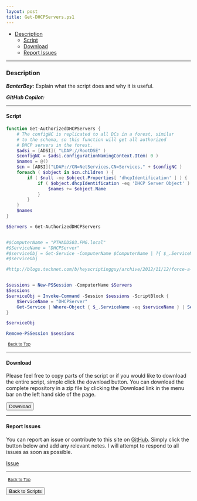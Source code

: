 ```yaml
---
layout: post
title: Get-DHCPServers.ps1
---
```


- [Description](#description)
  - [Script](#script)
  - [Download](#download)
  - [Report Issues](#report-issues)

---

### Description

**_BanterBoy:_** Explain what the script does and why it is useful.

**_GitHub Copilot:_**

---

#### Script

```powershell
function Get-AuthorizedDHCPServers {
    # The configNC is replicated to all DCs in a forest, similar
    # to the schema, so this function will get all authorized
    # DHCP servers in the forest.
    $adsi = [ADSI]( "LDAP://RootDSE" )
    $configNC = $adsi.configurationNamingContext.Item( 0 )
    $names = @()
    $cn = [ADSI]("LDAP://CN=NetServices,CN=Services," + $configNC )
    foreach ( $object in $cn.children ) {
        if ( $null -ne $object.Properties[ 'dhcpIdentification' ] ) {
            if ( $object.dhcpIdentification -eq 'DHCP Server Object' ) {
                $names += $object.Name
            }
        }
    }
    $names
}

$Servers = Get-AuthorizedDHCPServers


#$ComputerName = "PTHADDS03.FMG.local"
#$ServiceName = "DHCPServer"
#$serviceObj = Get-Service -ComputerName $ComputerName | ?{ $_.ServiceName -eq $serviceName } | Select-Object Name, @{Name="Jeremy";Expression={$._Status}}, Status
#$serviceObj

#http://blogs.technet.com/b/heyscriptingguy/archive/2012/11/12/force-a-domain-wide-update-of-group-policy-with-powershell.aspx


$sessions = New-PSSession -ComputerName $Servers
$Sessions
$serviceObj = Invoke-Command -Session $sessions -ScriptBlock {
    $ServiceName = "DHCPServer"
    Get-Service | Where-Object { $_.ServiceName -eq $serviceName } | Select-Object -Property Name, @{Name = "State"; Expression = { $_.Status } }
}

$serviceObj

Remove-PSSession $sessions
```

<span style="font-size:11px;"><a href="#"><i class="fas fa-caret-up" aria-hidden="true" style="color: white; margin-right:5px;"></i>Back to Top</a></span>

---

#### Download

Please feel free to copy parts of the script or if you would like to download the entire script, simple click the download button. You can download the complete repository in a zip file by clicking the Download link in the menu bar on the left hand side of the page.

<button class="btn" type="submit" onclick="window.open('/PowerShell/scripts/activeDirectory/Get-DHCPServers.ps1')">
    <i class="fa fa-cloud-download-alt">
    </i>
        Download
</button>

---

#### Report Issues

You can report an issue or contribute to this site on <a href="https://github.com/BanterBoy/scripts-blog/issues">GitHub</a>. Simply click the button below and add any relevant notes. I will attempt to respond to all issues as soon as possible.

<!-- Place this tag where you want the button to render. -->

<a class="github-button" href="https://github.com/BanterBoy/scripts-blog/issues/new?title=Get-DHCPServers.ps1&body=There is a problem with this function. Please find details below." data-show-count="true" aria-label="Issue BanterBoy/scripts-blog on GitHub">Issue</a>

---

<span style="font-size:11px;"><a href="#"><i class="fas fa-caret-up" aria-hidden="true" style="color: white; margin-right:5px;"></i>Back to Top</a></span>

<a href="/menu/_pages/scripts.html">
    <button class="btn">
        <i class='fas fa-reply'>
        </i>
            Back to Scripts
    </button>
</a>

[1]: http://ecotrust-canada.github.io/markdown-toc
[2]: https://github.com/googlearchive/code-prettify
